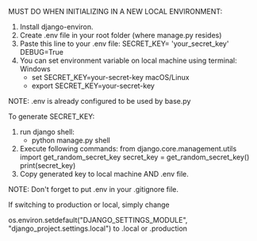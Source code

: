 MUST DO WHEN INITIALIZING IN A NEW LOCAL ENVIRONMENT:
1. Install django-environ.
2. Create .env file in your root folder (where manage.py resides)
3. Paste this line to your .env file:
SECRET_KEY= 'your_secret_key'
DEBUG=True 
4. You can set environment variable on local machine using terminal:
Windows
    - set SECRET_KEY=your-secret-key
macOS/Linux
    - export SECRET_KEY=your-secret-key

NOTE: .env is already configured to be used by base.py 


To generate SECRET_KEY:
1. run django shell:
    - python manage.py shell
2. Execute following commands:
    from django.core.management.utils import get_random_secret_key
    secret_key = get_random_secret_key()
    print(secret_key)
3. Copy generated key to local machine AND .env file.

NOTE: Don't forget to put .env in your .gitignore file.


If switching to production or local, simply change

os.environ.setdefault("DJANGO_SETTINGS_MODULE", "django_project.settings.local")  to .local or .production


